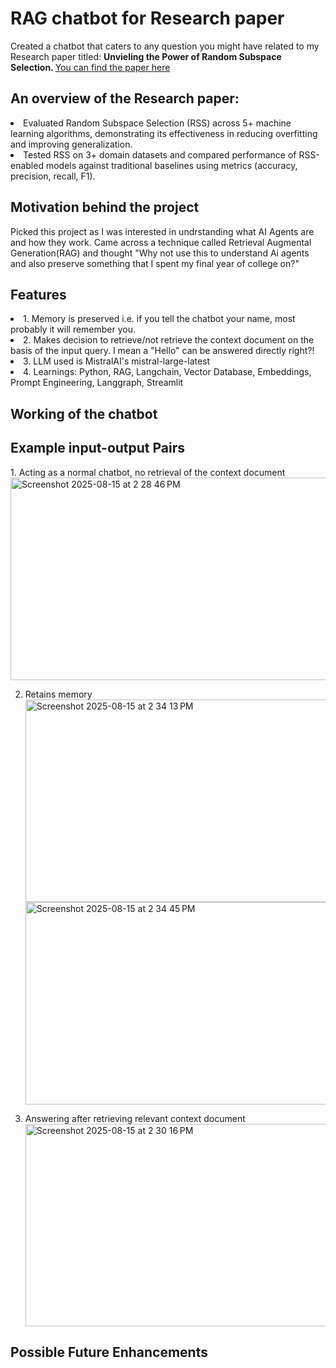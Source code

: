 <h1> RAG chatbot for Research paper</h1>
<p> Created a chatbot that caters to any question you might have related to my Research paper titled: <b>Unvieling the Power of Random Subspace Selection. </b>
<a href="https://drive.google.com/file/d/1L2XxzICznYL1R9UGIqXESjv033dJ1aqL/view?usp=sharing">You can find the paper here </a> </p>

<h2>An overview of the Research paper:</h2>
<li>Evaluated Random Subspace Selection (RSS) across 5+ machine learning algorithms, demonstrating its
effectiveness in reducing overfitting and improving generalization.</li>
<li>Tested RSS on 3+ domain datasets and compared performance of RSS-enabled models against traditional
baselines using metrics (accuracy, precision, recall, F1).</li>
</p>

<h2> Motivation behind the project</h2>
<p> Picked this project as I was interested in undrstanding what AI Agents are and how they work. Came across a technique called Retrieval Augmental Generation(RAG) and thought "Why not use this to understand Ai agents and also preserve something that I spent my final year of college on?" </p>

<h2> Features</h2>
<li>1. Memory is preserved i.e. if you tell the chatbot your name, most probably it will remember you.</li>
<li>2. Makes decision to retrieve/not retrieve the context document on the basis of the input query. I mean a "Hello" can be answered directly right?!</li>
<li>3. LLM used is MistralAI's mistral-large-latest</li>
<li>4. Learnings: Python, RAG, Langchain, Vector Database, Embeddings, Prompt Engineering, Langgraph, Streamlit

<h2> Working of the chatbot </h2>




<h2>Example input-output Pairs</h2>
1. Acting as a normal chatbot, no retrieval of the context document
   <img width="717" height="324" alt="Screenshot 2025-08-15 at 2 28 46 PM" src="https://github.com/user-attachments/assets/207835ad-0003-459f-96a8-ea5957e38d6c" />

2. Retains memory
   <img width="717" height="324" alt="Screenshot 2025-08-15 at 2 34 13 PM" src="https://github.com/user-attachments/assets/f65b2fc1-acc5-458a-8795-47ab35e3c4aa" />
   <img width="717" height="324" alt="Screenshot 2025-08-15 at 2 34 45 PM" src="https://github.com/user-attachments/assets/7445b0a6-7969-47df-8a97-9dee0bf0048b" />

3. Answering after retrieving relevant context document
   <img width="717" height="324" alt="Screenshot 2025-08-15 at 2 30 16 PM" src="https://github.com/user-attachments/assets/40dd71aa-61ef-4f88-99ec-f50c864ed354" />









<h2>Possible Future Enhancements</h2>


